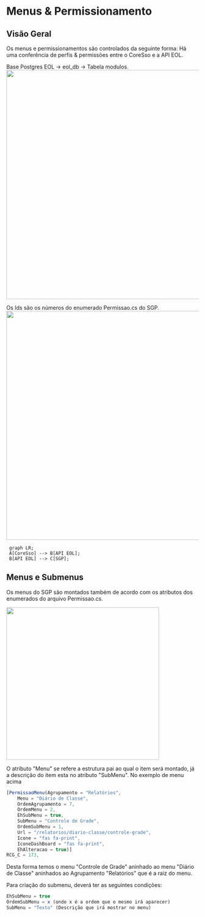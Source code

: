# Menus & Permissionamento

## Visão Geral

Os menus e permissionamentos são controlados da seguinte forma:
Há uma conferência de perfis & permissões entre o CoreSso e a API EOL.

Base Postgres EOL -> eol_db -> Tabela modulos. 
<img src="../img/modulos.png" width="600" class="center">

Os Ids são os números do enumerado Permissao.cs do SGP.
<img src="../img/permissao_cs.png" width="600" class="center">

``` mermaid
 graph LR;
 A[CoreSso] --> B[API EOL];
 B[API EOL] --> C[SGP];
```

## Menus e Submenus

Os menus do SGP são montados também de acordo com os atributos dos enumerados do arquivo Permissao.cs.

<img src="../img/menus.png" width="400" class="center">

O atributo "Menu" se refere a estrutura pai ao qual o item será montado, já a descrição do item esta no atributo "SubMenu".
No exemplo de menu acima 

```js title='Menu Controle de Grade'
[PermissaoMenu(Agrupamento = "Relatórios", 
    Menu = "Diário de Classe", 
    OrdemAgrupamento = 7,
    OrdemMenu = 2,
    EhSubMenu = true,
    SubMenu = "Controle de Grade",
    OrdemSubMenu = 1,
    Url = "/relatorios/diario-classe/controle-grade",
    Icone = "fas fa-print",
    IconeDashBoard = "fas fa-print",
    EhAlteracao = true)]
RCG_C = 173,
```

Desta forma temos o menu "Controle de Grade" aninhado ao menu "Diário de Classe" aninhados ao Agrupamento "Relatórios" que é a raiz do menu.

Para criação do submenu, deverá ter as seguintes condições: 

```js title='Condições para criação de Sub-Menu'
EhSubMenu = true
OrdemSubMenu = x (onde x é a ordem que o mesmo irá aparecer)
SubMenu = "Texto" (Descrição que irá mostrar no menu)
```